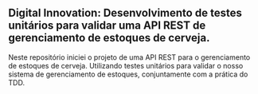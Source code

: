 <h2>Digital Innovation: Desenvolvimento de testes unitários para validar uma API REST de gerenciamento de estoques de cerveja.</h2>

Neste repositório iniciei o projeto de uma API REST para o gerenciamento de estoques de cerveja. Utilizando testes unitários para validar o nosso sistema de gerenciamento de estoques, conjuntamente com a prática do TDD.
